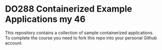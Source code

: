 # DO288 Containerized Example Applications my 46

This repository contains a collection of sample containerized applications.  To complete the course you need to fork this repo into your personal Github account.
